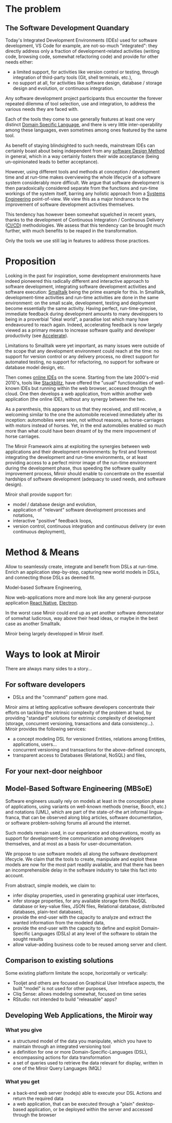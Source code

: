 # The problem

## The Software Development Quandary

Today's Integrated Development Environments (IDEs) used for software development, VS Code for example, are not-so-much "integrated": they directly address only a fraction of development-related activities (writing code, browsing code, somewhat refactoring code) and provide for other needs either:

- a limited support, for activities like version control or testing, through integration of third-party tools (Git, shell terminals, etc.),
-  no support at all, for activities like software design, database / storage design and evolution, or continuous integration.

Any software development project participants thus encounter the forever repeated dilemma of tool selection, use and integration, to address the various needs they are faced with.

Each of the tools they come to use generally features at least one very distinct [Domain Specific Language](https://en.wikipedia.org/wiki/Domain-specific_language), and there is very little inter-operability among these languages, even sometimes among ones featured by the same tool.

As benefit of staying blindsighted to such needs, mainstream IDEs can certainly boast about being independent from any [software Design Method](https://en.wikipedia.org/wiki/Software_development_process) in general, which in a way certainly fosters their wide acceptance (being un-opinionated leads to better acceptance).

However, using different tools and methods at conception / development time and at run-time makes overviewing the whole lifecycle of a software system considerably more difficult. We argue that software development is then paradoxically considered separate from the functions and run-time workings of the system itself, barring any holistic approach from a [Systems Engineering](https://en.wikipedia.org/wiki/Systems_engineering) point-of-view. We view this as a major hindrance to the improvement of software development activities themselves.

This tendency has however been somewhat squelched in recent years, thanks to the development of Continuous Integration / Continuous Delivery ([CI/CD](https://en.wikipedia.org/wiki/CI/CD)) methodologies. We assess that this tendency can be brought much further, with much benefits to be reaped in the transformation.

Only the tools we use still lag in features to address those practices.

# Proposition

Looking in the past for inspiration, some development environments have indeed pioneered this radically different and interactive approach to software development, integrating software development activities and software execution: [Smalltalk](https://en.wikipedia.org/wiki/Smalltalk) being the prime example for this. In Smalltalk, development-time activities and run-time activities are done in the same environment: on the small scale, development, testing and deployment become essentially the same activity. Having perfect, run-time-precise, immediate feedback during development amounts to many developpers to being in a proverbial "ideal world", a paradise lost which many have endeavoured to reach again. Indeed, accelerating feedback is now largely viewed as a primary means to increase software quality and developer productivity (see [Accelerate](https://en.wikipedia.org/wiki/Accelerate_(book))).

Limitations to Smalltalk were yet important, as many issues were outside of the scope that any development environment could reach at the time: no support for version control or any delivery process, no direct support for automated testing, no support for refactoring, no support for software or database model design, etc.

Then comes [online IDEs](https://en.wikipedia.org/wiki/Online_integrated_development_environment) on the scene. Starting from the late 2000's-mid 2010's, tools like [Stackblitz](https://stackblitz.com/), have offered the "usual" functionalities of well-known IDEs but running within the web browser, accessed through the cloud. One then develops a web application, from within another web application (the online IDE), without any synergy between the two.

As a parenthesis, this appears to us that they received, and still receive, a welcoming similar to the one the automobile received immediately after its inception: automobiles were seen, not without reasons, as horse-carriages with motors instead of horses. Yet, in the end automobiles enabled so much more than what could have been dreamt of by the mere impovement of horse carriages.

The Miroir Framework aims at exploiting the synergies between web applications and their development environments: by first and foremost integrating the development and run-time environments, or at least providing access to a perfect mirror image of the run-time environment during the development phase, thus speeding the software quality improvement process, Miroir should enable to concentrate on the essential hardships of software development (adequacy to used needs, and software design).

Miroir shall provide support for:

- model / database design and evolution,
- application of "relevant" software development processes and notations,
- interactive "positive" feedback loops,
- version control, continuous integration and continuous delivery (or even continuous deployment),

# Method & Means

Allow to seamlessly create, integrate and benefit from DSLs at run-time. Enrich an application step-by-step, capturing new world models in DSLs, and connecting those DSLs as deemed fit.

Model-based Software Engineering,

Now web-applications more and more look like any general-purpose application [React Native](https://reactnative.dev/), [Electron](https://www.electronjs.org/).

In the worst case Miroir could end up as yet another software demonstator of somwhat ludicrous, way above their head ideas, or maybe in the best case as another Smalltalk.

Miroir being largely developped in Miroir itself.

# Ways to look at Miroir

There are always many sides to a story...

## For software developers

- DSLs and the "command" pattern gone mad.

Miroir aims at letting applicative software developers concentrate their efforts on tackling the intrinsic complexity of the problem at hand, by providing "standard" solutions for extrinsic complexity of development (storage, concurrent versioning, transactions and data consistency...). Miroir provides the following services:

- a concept modeling DSL for versioned Entities, relations among Entities, applications, users...
- concurrent versioning and transactions for the above-defined concepts,
- transparent access to Databases (Relational, NoSQL) and files,

## For your next-door neighboor

## Model-Based Software Engineering (MBSoE)

Software engineers usually rely on models at least in the conception phase of applications, using variants on well-known methods (merise, Booch, etc.) and notations (UML), which are part of the state-of-the art informal lingua-franca, that can be observed along blog articles, software documentation, or software problem-solving forums all around the internet.

Such models remain used, in our experience and observations, mostly as support for development-time communication among developers themselves, and at most as a basis for user-documentation.

We propose to use software models all along the software development lifecycle. We claim that the tools to create, manipulate and exploit these models are now for the most part readily available, and that there has been an incomprehensible delay in the software industry to take this fact into account.

From abstract, simple models, we claim to:

- infer display properties, used in generating graphical user interfaces,
- infer storage properties, for any available storage form (NoSQL database or key-value files, JSON files, Relational database, distributed databases, plain-text databases),
- provide the end-user with the capacity to analyze and extract the wanted information from the modeled data,
- provide the end-user with the capacity to define and exploit Domain-Specific Languages (DSLs) at any level of the software to obtain the sought results
- allow value-adding business code to be reused among server and client.

## Comparison to existing solutions

Some existing platform limitate the scope, horizontally or vertically:

- Tooljet and others are focused on Graphical User Intreface aspects, the built "model" is not used for other purposes,
- Cliq Sense: allows modeling somewhat, focused on time series
- RStudio: not intended to build "releasable" apps?

## Developing Web Applications, the Miroir way

### What you give

-  a structured model of the data you manipulate, which you have to maintain through an integrated versioning tool
-  a definition for one or more Domain-Specific-Languages (DSL), encompassing actions for data transformation
-  a set of queries used to retrieve the data relevant for display, written in one of the Miroir Query Languages (MQL)



### What you get

- a back-end web server (nodejs) able to execute your DSL Actions and return the required data 
- a web application, that can be executed through a "plain" desktop-based application, or be deployed within the server and accessed through the browser
